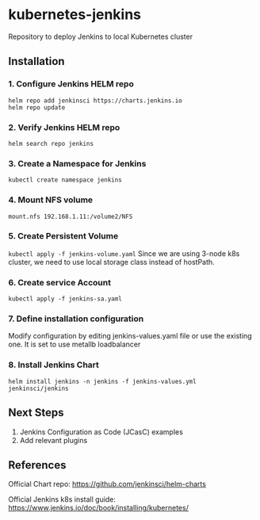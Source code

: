 # kubernetes-jenkins
Repository to deploy Jenkins to local Kubernetes cluster

## Installation
### 1. Configure Jenkins HELM repo
```
helm repo add jenkinsci https://charts.jenkins.io
helm repo update
```

### 2. Verify Jenkins HELM repo
`helm search repo jenkins`

### 3. Create a Namespace for Jenkins
`kubectl create namespace jenkins`

### 4. Mount NFS volume
`mount.nfs 192.168.1.11:/volume2/NFS`

### 5. Create Persistent Volume
`kubectl apply -f jenkins-volume.yaml`
Since we are using 3-node k8s cluster, we need to use local storage class instead of hostPath.

### 6. Create service Account
`kubectl apply -f jenkins-sa.yaml`

### 7. Define installation configuration
Modify configuration by editing jenkins-values.yaml file or use the existing one. It is set to use metallb loadbalancer

### 8. Install Jenkins Chart
`helm install jenkins -n jenkins -f jenkins-values.yml jenkinsci/jenkins`

## Next Steps
1. Jenkins Configuration as Code (JCasC) examples
2. Add relevant plugins

## References
Official Chart repo: https://github.com/jenkinsci/helm-charts

Official Jenkins k8s install guide: https://www.jenkins.io/doc/book/installing/kubernetes/
